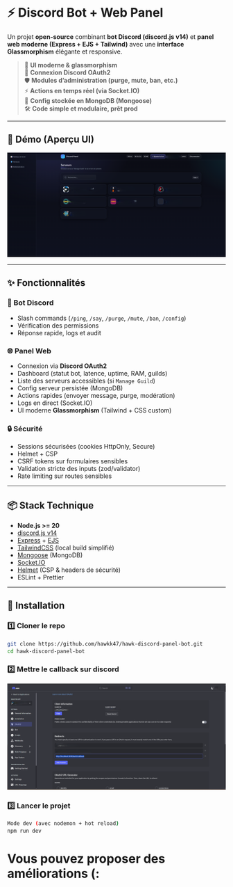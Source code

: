 # ⚡ Discord Bot + Web Panel

Un projet **open-source** combinant **bot Discord (discord.js v14)** et **panel web moderne (Express + EJS + Tailwind)** avec une **interface Glassmorphism** élégante et responsive.

> 🎨 **UI moderne & glassmorphism**  
> 🔑 **Connexion Discord OAuth2**  
> 🛡️ **Modules d’administration (purge, mute, ban, etc.)**  
> ⚡ **Actions en temps réel (via Socket.IO)**  
> 📂 **Config stockée en MongoDB (Mongoose)**  
> 🛠️ **Code simple et modulaire, prêt prod**

---

## 🚀 Démo (Aperçu UI)

![Dashboard Preview](/screenshot_dashboard.png)

---

## ✨ Fonctionnalités

### 🤖 Bot Discord
- Slash commands (`/ping`, `/say`, `/purge`, `/mute`, `/ban`, `/config`)
- Vérification des permissions
- Réponse rapide, logs et audit

### 🌐 Panel Web
- Connexion via **Discord OAuth2**
- Dashboard (statut bot, latence, uptime, RAM, guilds)
- Liste des serveurs accessibles (si `Manage Guild`)
- Config serveur persistée (MongoDB)
- Actions rapides (envoyer message, purge, modération)
- Logs en direct (Socket.IO)
- UI moderne **Glassmorphism** (Tailwind + CSS custom)

### 🔒 Sécurité
- Sessions sécurisées (cookies HttpOnly, Secure)
- Helmet + CSP
- CSRF tokens sur formulaires sensibles
- Validation stricte des inputs (zod/validator)
- Rate limiting sur routes sensibles

---

## 📦 Stack Technique

- **Node.js >= 20**
- [discord.js v14](https://discord.js.org/)
- [Express](https://expressjs.com/) + [EJS](https://ejs.co/)
- [TailwindCSS](https://tailwindcss.com/) (local build simplifié)
- [Mongoose](https://mongoosejs.com/) (MongoDB)
- [Socket.IO](https://socket.io/)
- [Helmet](https://helmetjs.github.io/) (CSP & headers de sécurité)
- ESLint + Prettier

---

## 🔧 Installation

### 1️⃣ Cloner le repo
```bash
git clone https://github.com/hawkk47/hawk-discord-panel-bot.git
cd hawk-discord-panel-bot
```
### 2️⃣ Mettre le callback sur discord
![Dev discord](/screenshot_discord.png)

### 3️⃣ Lancer le projet
```bash
Mode dev (avec nodemon + hot reload)
npm run dev
```

# Vous pouvez proposer des améliorations (: